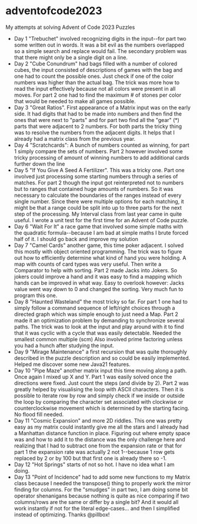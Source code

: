 # adventofcode2023

My attempts at solving Advent of Code 2023 Puzzles

* Day 1 "Trebuchet" involved recognizing digits in the input--for part two some written out in words.
  It was a bit evil as the numbers overlapped so a simple search and replace would fail.
  The secondary problem was that there might only be a single digit on a line.
* Day 2 "Cube Conundrum" had bags filled with a number of colored cubes, the input consisted of descriptions of games with the bag and
  one had to count the possible ones. Just check if one of the color numbers was higher than the actual bag. The trick was more
  how to read the input effectively because not all colors were present in all moves. For part 2 one had to find the
  maximum # of stones per color that would be needed to make all games possible.
* Day 3 "Great Ratios". First appearance of a Matrix input was on the early side. It had digits that had to be made into numbers and
  then find the ones that were next to "parts" and for part two find all the "gear" (*) parts that were adjacent to 2 numbers. For both parts
  the tricky thing was to resolve the numbers from the adjacent digits. It helps that I already had a matrix class from the previous year.
* Day 4 "Scratchcards": A bunch of numbers counted as winning, for part 1 simply compare the sets of numbers. Part 2 however involved some tricky
  processing of amount of winning numbers to add additional cards further down the line
* Day 5 "If You Give A Seed A Fertilizer". This was a tricky one. Part one involved just processing some starting numbers through a series of matches.
  For part 2 though the input got reinterpreted not to numbers but to ranges that contained huge amounts of numbers. So it was necessary to calculate
  the boundaries of the ranges instead of every single number. Since there were multiple options for each matching, it might be that a range could
  be split into up to three parts for the next step of the processing. My Interval class from last year came in quite useful. I wrote a unit test
  for the first time for an Advent of Code puzzle.
* Day 6 "Wait For It" a race game that involved some simple maths with the quadratic formula--because I am bad at simple maths I brute forced
  half of it. I should go back and improve my solution
* Day 7 "Camel Cards" another game, this time poker adjacent. I solved this mostly with object oriented programming. The trick was to figure out how
  to efficiently determine what kind of hand you were holding. A map with counts of card types was very useful. Then write a Comparator to help with
  sorting. Part 2 made Jacks into Jokers. So jokers could improve a hand and it was easy to find a mapping which hands can be improved in what way.
  Easy to overlook however: Jacks value went way down to 0 and changed the sorting. Very much fun to program this one.
* Day 8 "Haunted Wasteland" the most tricky so far. For part 1 one had to simply follow a command sequence of left/right choices through a directed
  graph which was simple enough to just need a Map. Part 2 made it an optimization problem by demanding to synchronize several paths. The trick was to
  look
  at the input and play around with it to find that it was cyclic with a cycle that was easily detectable. Needed the smallest common multiple (scm)
  Also involved prime factoring unless you
  had a hunch after studying the input.
* Day 9 "Mirage Maintenance" a first recursion that was quite thoroughly described in the puzzle description and so could be easily implemented.  
  Helped me discover some new Java21 features.
* Day 10 "Pipe Maze" another matrix input this time moving along a path. Once again I mixed up X and Y. Part 1 was easily solved once the directions
  were fixed. Just count the steps (and divide by 2). Part 2 was greatly helped by visualising the loop with ASCII characters. Then it is possible to
  iterate row by row and simply check if we inside or outside the loop by comparing the character set associated with clockwise or counterclockwise
  movement which is determined by the starting facing. No flood fill needed.
* Day 11 "Cosmic Expansion" and more 2D riddles. This one was pretty easy as my matrix could instantly give me all the stars and I already had a
  Manhattan distance function in place. Figuring out where empty space was and how to add it to the distance was the only challenge here and realizing
  that I had to subtract one from the expansion rate or that for part 1 the expansion rate was actually 2 not 1--because 1 row gets replaced by 2 or
  by 100 but that first one is already there so -1.
* Day 12 "Hot Springs" starts of not so hot. I have no idea what I am doing.
* Day 13 "Point of Incidence" had to add some new functions to my Matrix class because I needed the transpose() thing to properly work the mirror
  finding for columns. For the "smudges" in part two, I am doing some bit operator shenanigans because nothing is quite as nice comparing if two
  columns/rows are the same or differ by a single bit? And it would all work instantly if not for the literal edge-cases... and then I simplified
  instead of optimizing. Thanks @pillbox!